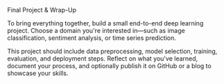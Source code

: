 Final Project & Wrap-Up

To bring everything together, build a small end-to-end deep learning project. Choose a domain you're interested in—such as image classification, sentiment analysis, or time series prediction.

This project should include data preprocessing, model selection, training, evaluation, and deployment steps. Reflect on what you've learned, document your process, and optionally publish it on GitHub or a blog to showcase your skills.